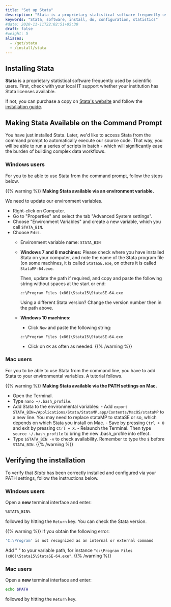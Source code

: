 ```yaml
---
title: "Set up Stata"
description: "Stata is a proprietary statistical software frequently used by scientific users."
keywords: "Stata, software, install, do, configuration, statistics"
#date: 2020-11-11T22:02:51+05:30
draft: false
#weight: 5
aliases:
  - /get/stata
  - /install/stata
---
```


## Installing Stata

**Stata** is a proprietary statistical software frequently used by scientific users.
First, check with your local IT support whether your institution has Stata licenses available.

If not, you can purchase a copy on [Stata's website](https://www.stata.com/) and follow the [installation guide](https://www.stata.com/install-guide/).

## Making Stata Available on the Command Prompt

You have just installed Stata. Later, we'd like to access Stata from the
command prompt to automatically execute our source code. That way, you will
be able to run a series of scripts in batch - which will significantly ease the burden of
building complex data workflows.

### Windows users
For you to be able to use Stata from the command prompt, follow the steps below.

{{% warning %}}
**Making Stata available via an environment variable.**

We need to update our environment variables.

- Right-click on Computer.
- Go to "Properties" and select the tab "Advanced System settings".
- Choose "Environment Variables" and create a new variable, which you call `STATA_BIN`.
- Choose `Edit`.
	- Environment variable name: `STATA_BIN`
	- **Windows 7 and 8 machines:**
		Please check where you have installed Stata on your computer, and
    note the name of the Stata program file (on some machines, it is called
      `StataSE.exe`, on others it is called `StataMP-64.exe`.

      Then, update the path if required, and copy and paste the following string without spaces at the start or end:

      `c:\Program Files (x86)\Stata15\StataSE-64.exe`

	  Using a different Stata version? Change the version number then in the path above.

	- **Windows 10 machines:**
		- Click `New` and paste the following string:

        `c:\Program Files (x86)\Stata15\StataSE-64.exe`

		- Click on `OK` as often as needed.
{{% /warning %}}

### Mac users

For you to be able to use Stata from the command line, you have to add Stata to your environmental variables. A tutorial follows.

{{% warning %}}
**Making Stata available via the PATH settings on Mac.**

- Open the Terminal.
- Type `nano ~/.bash_profile`.
- Add Stata to the environmental variables:
		- Add `export STATA_BIN=/Applications/Stata/StataMP.app/Contents/MacOS/stataMP` to a new line. You may need to replace stataMP to stataSE or so, which depends on which Stata you install on Mac.
		- Save by pressing `Ctrl + O` and exit by pressing `Ctrl + X`.
		- Relaunch the Terminal. Then type `source ~/.bash_profile` to bring the new .bash_profile into effect.
- Type `$STATA_BIN -v` to check availability. Remember to type the `$` before `STATA_BIN`.
{{% /warning %}}

<!--- Linux users not available yet
-->


## Verifying the installation

To verify that *Stata* has been correctly installed and configured via your PATH settings,
follow the instructions below.

### Windows users

Open a **new** terminal interface and enter:

```bash
%STATA_BIN%
```

followed by hitting the `Return` key. You can check the Stata version.

{{% warning %}}
If you obtain the following error:
```bash
'C:\Program' is not recognized as an internal or external command
```
Add " " to your variable path, for instance
`"c:\Program Files (x86)\Stata15\StataSE-64.exe"`.
{{% /warning %}}

### Mac users

Open a **new** terminal interface and enter:

```bash
echo $PATH
```

followed by hitting the `Return` key.
